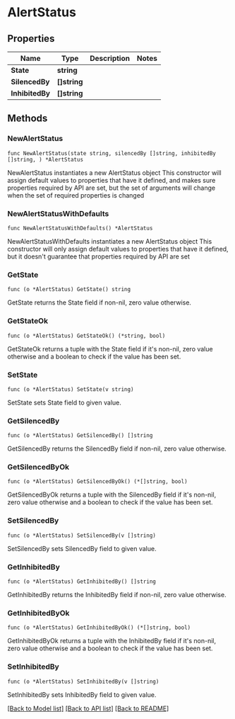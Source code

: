 # AlertStatus

## Properties

Name | Type | Description | Notes
------------ | ------------- | ------------- | -------------
**State** | **string** |  | 
**SilencedBy** | **[]string** |  | 
**InhibitedBy** | **[]string** |  | 

## Methods

### NewAlertStatus

`func NewAlertStatus(state string, silencedBy []string, inhibitedBy []string, ) *AlertStatus`

NewAlertStatus instantiates a new AlertStatus object
This constructor will assign default values to properties that have it defined,
and makes sure properties required by API are set, but the set of arguments
will change when the set of required properties is changed

### NewAlertStatusWithDefaults

`func NewAlertStatusWithDefaults() *AlertStatus`

NewAlertStatusWithDefaults instantiates a new AlertStatus object
This constructor will only assign default values to properties that have it defined,
but it doesn't guarantee that properties required by API are set

### GetState

`func (o *AlertStatus) GetState() string`

GetState returns the State field if non-nil, zero value otherwise.

### GetStateOk

`func (o *AlertStatus) GetStateOk() (*string, bool)`

GetStateOk returns a tuple with the State field if it's non-nil, zero value otherwise
and a boolean to check if the value has been set.

### SetState

`func (o *AlertStatus) SetState(v string)`

SetState sets State field to given value.


### GetSilencedBy

`func (o *AlertStatus) GetSilencedBy() []string`

GetSilencedBy returns the SilencedBy field if non-nil, zero value otherwise.

### GetSilencedByOk

`func (o *AlertStatus) GetSilencedByOk() (*[]string, bool)`

GetSilencedByOk returns a tuple with the SilencedBy field if it's non-nil, zero value otherwise
and a boolean to check if the value has been set.

### SetSilencedBy

`func (o *AlertStatus) SetSilencedBy(v []string)`

SetSilencedBy sets SilencedBy field to given value.


### GetInhibitedBy

`func (o *AlertStatus) GetInhibitedBy() []string`

GetInhibitedBy returns the InhibitedBy field if non-nil, zero value otherwise.

### GetInhibitedByOk

`func (o *AlertStatus) GetInhibitedByOk() (*[]string, bool)`

GetInhibitedByOk returns a tuple with the InhibitedBy field if it's non-nil, zero value otherwise
and a boolean to check if the value has been set.

### SetInhibitedBy

`func (o *AlertStatus) SetInhibitedBy(v []string)`

SetInhibitedBy sets InhibitedBy field to given value.



[[Back to Model list]](../README.md#documentation-for-models) [[Back to API list]](../README.md#documentation-for-api-endpoints) [[Back to README]](../README.md)


